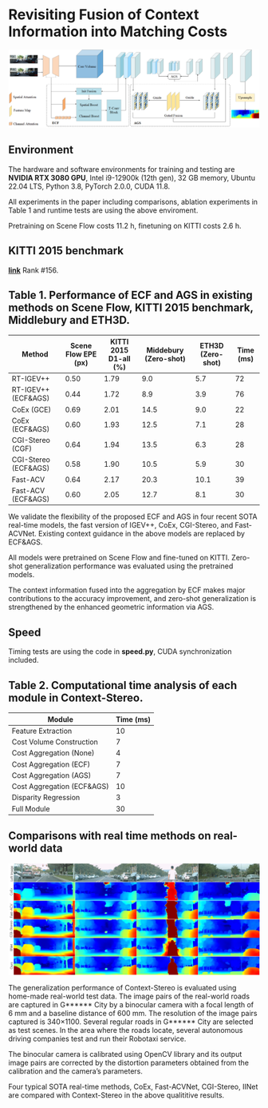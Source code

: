 # Revisiting Fusion of Context Information into Matching Costs
![imgs](https://github.com/shidifen12/Context-Stereo/blob/main/img/f111.png)


## Environment

The hardware and software environments for training and testing are **NVIDIA RTX 3080 GPU**, Intel i9-12900k (12th gen), 32 GB memory, Ubuntu 22.04 LTS, Python 3.8, PyTorch 2.0.0, CUDA 11.8.

All experiments in the paper including comparisons, ablation experiments in Table 1 and runtime tests are using the above enviroment.

Pretraining on Scene Flow costs 11.2 h, finetuning on KITTI costs 2.6 h.


## KITTI 2015 benchmark

**[link](https://www.cvlibs.net/datasets/kitti/eval_scene_flow_detail.php?benchmark=stereo&result=19fafc7a0b041ccf935def0c20161f5446976e5f)** Rank #156.

## Table 1. Performance of ECF and AGS in existing methods on Scene Flow, KITTI 2015 benchmark, Middlebury and ETH3D.



|Method           |Scene Flow EPE (px) |KITTI 2015 D1-all (%)          | Middebury (Zero-shot)     |ETH3D (Zero-shot)  |  Time (ms)              |
|----------------|----------|-----------|----------|---------------|--------------|
|RT-IGEV++      |0.50| 1.79|9.0  |5.7            |72
|RT-IGEV++ (ECF&AGS) |0.44 |1.72  |8.9  |3.9   |76 
|CoEx (GCE)    |0.69|2.01 |14.5  |9.0   |22 
|CoEx (ECF&AGS)|0.60|1.93 |12.5  |7.1   |28 
|CGI-Stereo (CGF)   |0.64|1.94 |13.5  |6.3   |28 
|CGI-Stereo (ECF&AGS)|0.58|1.90  |10.5 |5.9   |30 
|Fast-ACV          |0.64|2.17  |20.3  |10.1  |39 
|Fast-ACV (ECF&AGS)|0.60|2.05  |12.7|8.1  |30 

We validate the flexibility of the proposed ECF and AGS in four recent SOTA real-time models, the fast version of IGEV++, CoEx, CGI-Stereo, and Fast-ACVNet. Existing context guidance in the above models are replaced by ECF&AGS.

All models were pretrained on Scene Flow and fine-tuned on KITTI. Zero-shot generalization performance was evaluated using the pretrained models. 

The context information fused into the aggregation by ECF makes major contributions to the accuracy improvement, and zero-shot generalization is strengthened by the enhanced geometric information via AGS.



## Speed
Timing tests are using the code in **speed.py**, CUDA synchronization included.


## Table 2. Computational time analysis of each module in Context-Stereo.


|Module|  Time (ms)         |
|----------------|----------|
|Feature Extraction     |10|  
|Cost Volume Construction|7|       
|Cost Aggregation (None)|4| 
|Cost Aggregation (ECF)|7| 
|Cost Aggregation (AGS)|7| 
|Cost Aggregation (ECF&AGS)|10| 
|Disparity Regression|3| 
|Full Module|30| 


## Comparisons with real time methods on real-world data 

![imgs](https://github.com/shidifen12/Context-Stereo/blob/main/img/hp2.png)

The generalization performance of Context-Stereo is evaluated using home-made real-world test data. The image pairs of the real-world roads are captured in G****** City by a binocular camera with a focal length of 6 mm and a baseline distance of 600 mm. The resolution of the image pairs captured is 340×1100. Several regular roads in G****** City are selected as test scenes. In the area where the roads locate, several autonomous driving companies test and run their Robotaxi service.  

The binocular camera is calibrated using OpenCV library and its output image pairs are corrected by the distortion parameters obtained from the calibration and the camera’s parameters. 

Four typical SOTA real-time methods, CoEx, Fast-ACVNet, CGI-Stereo, IINet are compared with Context-Stereo in the above qualititive results.

 
